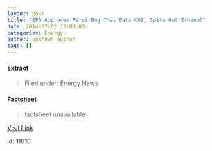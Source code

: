 ```yaml
---
layout: post
title: "EPA Approves First Bug That Eats CO2, Spits Out Ethanol"
date: 2014-07-02 13:00:03
categories: Energy
author: unknown author
tags: []
---
```



#### Extract
>Filed under: Energy News

#### Factsheet
>factsheet unavailable

[Visit Link](http://feeds.importantmedia.org/~r/IM-cleantechnica/~3/lbFQFGswxCw/)

id:   11810
